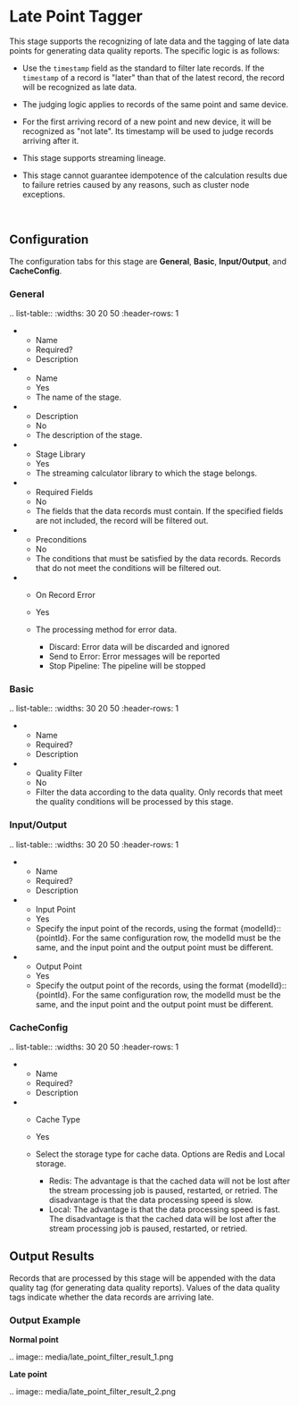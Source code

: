 # Late Point Tagger

This stage supports the recognizing of late data and the tagging of late data points for generating data quality reports. The specific logic is as follows:

- Use the `timestamp` field as the standard to filter late records. If the `timestamp` of a record is "later" than that of the latest record, the record will be recognized as late data.

- The judging logic applies to records of the same point and same device.

- For the first arriving record of a new point and new device, it will be recognized as "not late". Its timestamp will be used to judge records arriving after it.

- This stage supports streaming lineage.

- This stage cannot guarantee idempotence of the calculation results due to failure retries caused by any reasons, such as cluster node exceptions.

<br />

## Configuration

The configuration tabs for this stage are **General**, **Basic**, **Input/Output**, and **CacheConfig**.

### General

.. list-table::
   :widths: 30 20 50
   :header-rows: 1

   * - Name
     - Required?
     - Description
   * - Name
     - Yes
     - The name of the stage.
   * - Description
     - No
     - The description of the stage.
   * - Stage Library
     - Yes
     - The streaming calculator library to which the stage belongs.
   * - Required Fields
     - No
     - The fields that the data records must contain. If the specified fields are not included, the record will be filtered out.
   * - Preconditions
     - No
     - The conditions that must be satisfied by the data records. Records that do not meet the conditions will be filtered out.
   * - On Record Error
     - Yes
     - The processing method for error data.

       + Discard: Error data will be discarded and ignored
       + Send to Error: Error messages will be reported
       + Stop Pipeline: The pipeline will be stopped

### Basic

.. list-table::
   :widths: 30 20 50
   :header-rows: 1

   * - Name
     - Required?
     - Description
   * - Quality Filter
     - No
     - Filter the data according to the data quality. Only records that meet the quality conditions will be processed by this stage.

### Input/Output

.. list-table::
   :widths: 30 20 50
   :header-rows: 1

   * - Name
     - Required?
     - Description
   * - Input Point
     - Yes
     - Specify the input point of the records, using the format {modelId}::{pointId}. For the same configuration row, the modelId must be the same, and the input point and the output point must be different.
   * - Output Point
     - Yes
     - Specify the output point of the records, using the format {modelId}::{pointId}. For the same configuration row, the modelId must be the same, and the input point and the output point must be different.

### CacheConfig

.. list-table::
   :widths: 30 20 50
   :header-rows: 1

   * - Name
     - Required?
     - Description
   * - Cache Type
     - Yes
     - Select the storage type for cache data. Options are Redis and Local storage.

       + Redis: The advantage is that the cached data will not be lost after the stream processing job is paused, restarted, or retried. The disadvantage is that the data processing speed is slow.
       + Local: The advantage is that the data processing speed is fast. The disadvantage is that the cached data will be lost after the stream processing job is paused, restarted, or retried.

## Output Results

Records that are processed by this stage will be appended with the data quality tag (for generating data quality reports). Values of the data quality tags indicate whether the data records are arriving late.

### Output Example

**Normal point**

.. image:: media/late_point_filter_result_1.png

**Late point**

.. image:: media/late_point_filter_result_2.png

<!--end-->
